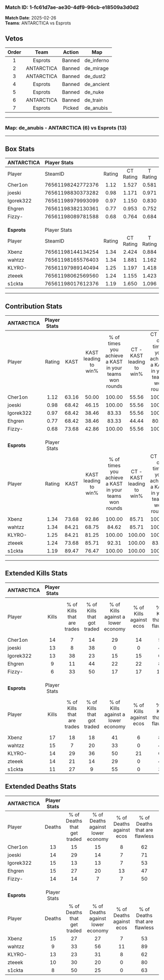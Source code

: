 ### Match ID: 1-fc61d7ae-ae30-4df9-96cb-e18509a3d0d2  
**Match Date**: 2025-02-26  
**Teams**: ANTARCTICA vs Esprots  

## Vetos  

| Order | Team | Action | Map |
| :---: | :--: | :----: | --- |
| 1 | Esprots | Banned | de_inferno |
| 2 | ANTARCTICA | Banned | de_mirage |
| 3 | ANTARCTICA | Banned | de_dust2 |
| 4 | Esprots | Banned | de_ancient |
| 5 | Esprots | Banned | de_nuke |
| 6 | ANTARCTICA | Banned | de_train |
| 7 | Esprots | Picked | de_anubis |

---  

### **Map**: de_anubis - ANTARCTICA (6) vs Esprots (13)  
---  

## Box Stats  

| **ANTARCTICA** | Player Stats      |        |           |          |       |       |       |         |        |      |     |
| :- | :- | :-: | :-: | :-: | :-: | :-: | :-: | :-: | :-: | :-: | :-: |
| Player         | SteamID           | Rating | CT Rating | T Rating | KAST  |  ADR  | Kills | Assists | Deaths | K/D  | HS% |
| Cher1on        | 76561198242772376 |  1.12  |   1.527   |  0.581   | 63.16 | 95.4  |  14   |    4    |   13   | 1.08 | 50  |
| joeski         | 76561198830373282 |  0.98  |   1.171   |  0.971   | 68.42 | 65.5  |  13   |    3    |   14   | 0.93 | 46  |
| Igorek322      | 76561198979993099 |  0.97  |   1.150   |  0.830   | 68.42 | 70.8  |  13   |    3    |   15   | 0.87 | 15  |
| Ehgren         | 76561198382130361 |  0.77  |   0.953   |  0.752   | 68.42 | 61.4  |   9   |    4    |   15   | 0.60 | 33  |
| Fizzy-         | 76561198089781588 |  0.68  |   0.764   |  0.684   | 73.68 | 50.6  |   6   |    7    |   14   | 0.43 | 50  |
|                |                   |        |           |          |       |       |       |         |        |      |     |
|                |                   |        |           |          |       |       |       |         |        |      |     |
|                |                   |        |           |          |       |       |       |         |        |      |     |
| **Esprots**    | Player Stats      |        |           |          |       |       |       |         |        |      |     |
| Player         | SteamID           | Rating | CT Rating | T Rating | KAST  |  ADR  | Kills | Assists | Deaths | K/D  | HS% |
| Xbenz          | 76561198144134254 |  1.34  |   2.424   |  0.884   | 73.68 | 107.9 |  17   |    8    |   15   | 1.13 | 58  |
| wahtzz         | 76561198165576403 |  1.34  |   1.881   |  1.162   | 84.21 | 67.7  |  15   |    3    |   9    | 1.67 | 33  |
| KLYRO-         | 76561197989140494 |  1.25  |   1.197   |  1.418   | 84.21 | 85.7  |  14   |    5    |   13   | 1.08 | 50  |
| zteeek         | 76561198062569560 |  1.24  |   1.155   |  1.423   | 73.68 | 83.5  |  14   |    3    |   10   | 1.40 | 50  |
| s1ckta         | 76561198017612376 |  1.19  |   1.650   |  1.096   | 89.47 | 56.6  |  11   |    3    |   8    | 1.38 | 63  |
---  

## Contribution Stats  

| **ANTARCTICA** | Player Stats |       |                      |                                                        |                           |                                                             |                          |                                                            |
| :- | :-: | :-: | :-: | :-: | :-: | :-: | :-: | :-: |
| Player         |    Rating    | KAST  | KAST leading to win% | % of times you achieve a KAST in your teams won rounds | CT - KAST leading to win% | CT - % of times you achieve a KAST in your teams won rounds | T - KAST leading to win% | T - % of times you achieve a KAST in your teams won rounds |
| Cher1on        |     1.12     | 63.16 |        50.00         |                         100.00                         |           55.56           |                           100.00                            |          33.33           |                           100.00                           |
| joeski         |     0.98     | 68.42 |        46.15         |                         100.00                         |           55.56           |                           100.00                            |          25.00           |                           100.00                           |
| Igorek322      |     0.97     | 68.42 |        38.46         |                         83.33                          |           55.56           |                           100.00                            |           0.00           |                            0.00                            |
| Ehgren         |     0.77     | 68.42 |        38.46         |                         83.33                          |           44.44           |                            80.00                            |          25.00           |                           100.00                           |
| Fizzy-         |     0.68     | 73.68 |        42.86         |                         100.00                         |           55.56           |                           100.00                            |          20.00           |                           100.00                           |
|                |              |       |                      |                                                        |                           |                                                             |                          |                                                            |
|                |              |       |                      |                                                        |                           |                                                             |                          |                                                            |
|                |              |       |                      |                                                        |                           |                                                             |                          |                                                            |
| **Esprots**    | Player Stats |       |                      |                                                        |                           |                                                             |                          |                                                            |
| Player         |    Rating    | KAST  | KAST leading to win% | % of times you achieve a KAST in your teams won rounds | CT - KAST leading to win% | CT - % of times you achieve a KAST in your teams won rounds | T - KAST leading to win% | T - % of times you achieve a KAST in your teams won rounds |
| Xbenz          |     1.34     | 73.68 |        92.86         |                         100.00                         |           85.71           |                           100.00                            |          100.00          |                           100.00                           |
| wahtzz         |     1.34     | 84.21 |        68.75         |                         84.62                          |           85.71           |                           100.00                            |          55.56           |                           71.43                            |
| KLYRO-         |     1.25     | 84.21 |        81.25         |                         100.00                         |          100.00           |                           100.00                            |          70.00           |                           100.00                           |
| zteeek         |     1.24     | 73.68 |        85.71         |                         92.31                          |          100.00           |                            83.33                            |          77.78           |                           100.00                           |
| s1ckta         |     1.19     | 89.47 |        76.47         |                         100.00                         |          100.00           |                           100.00                            |          63.64           |                           100.00                           |
---  

## Extended Kills Stats  

| **ANTARCTICA** | Player Stats |                            |                            |                                    |                         |                              |                                 |                                       |                    |           |
| :- | :-: | :-: | :-: | :-: | :-: | :-: | :-: | :-: | :-: | :-: |
| Player         |    Kills     | % of Kills that are trades | % of Kills that got traded | % of Kills against a lower economy | % of Kills against ecos | % of Kills that are flawless | % of Kills that are close duels | % of Kills that are assisted by flash | Pistol Round Kills | AWP Kills |
| Cher1on        |      14      |             7              |             14             |                 29                 |           14            |              57              |                0                |                  14                   |         2          |     0     |
| joeski         |      13      |             8              |             38             |                 0                  |            0            |              46              |                0                |                   0                   |         2          |     0     |
| Igorek322      |      13      |             38             |             23             |                 15                 |           15            |              69              |                0                |                   0                   |         1          |     8     |
| Ehgren         |      9       |             11             |             44             |                 22                 |           22            |              89              |                0                |                  11                   |         1          |     0     |
| Fizzy-         |      6       |             33             |             50             |                 17                 |           17            |             100              |                0                |                   0                   |         0          |     0     |
|                |              |                            |                            |                                    |                         |                              |                                 |                                       |                    |           |
|                |              |                            |                            |                                    |                         |                              |                                 |                                       |                    |           |
|                |              |                            |                            |                                    |                         |                              |                                 |                                       |                    |           |
| **Esprots**    | Player Stats |                            |                            |                                    |                         |                              |                                 |                                       |                    |           |
| Player         |    Kills     | % of Kills that are trades | % of Kills that got traded | % of Kills against a lower economy | % of Kills against ecos | % of Kills that are flawless | % of Kills that are close duels | % of Kills that are assisted by flash | Pistol Round Kills | AWP Kills |
| Xbenz          |      17      |             18             |             18             |                 41                 |            6            |              82              |                0                |                   0                   |         3          |     0     |
| wahtzz         |      15      |             7              |             20             |                 33                 |            0            |              47              |                0                |                   0                   |         1          |     5     |
| KLYRO-         |      14      |             29             |             36             |                 50                 |           21            |              64              |                7                |                  21                   |         0          |     0     |
| zteeek         |      14      |             21             |             14             |                 29                 |            0            |              43              |                0                |                   0                   |         3          |     0     |
| s1ckta         |      11      |             27             |             9              |                 55                 |            0            |              36              |               18                |                   0                   |         0          |     0     |
## Extended Deaths Stats  

| **ANTARCTICA** | Player Stats |                             |                                   |                          |                               |                            |                           |               |
| :- | :-: | :-: | :-: | :-: | :-: | :-: | :-: | :-: |
| Player         |    Deaths    | % of Deaths that get traded | % of Deaths against lower economy | % of Deaths against ecos | % of Deaths that are flawless | % of Deaths that are close | % of Deaths while blinded | Deaths to AWP |
| Cher1on        |      13      |             15              |                15                 |            8             |              62               |             8              |             8             |       1       |
| joeski         |      14      |             29              |                14                 |            7             |              71               |             0              |             7             |       1       |
| Igorek322      |      15      |             13              |                13                 |            7             |              53               |             0              |             0             |       1       |
| Ehgren         |      15      |             27              |                20                 |            13            |              47               |             7              |             0             |       0       |
| Fizzy-         |      14      |             14              |                 7                 |            7             |              50               |             7              |             7             |       2       |
|                |              |                             |                                   |                          |                               |                            |                           |               |
|                |              |                             |                                   |                          |                               |                            |                           |               |
|                |              |                             |                                   |                          |                               |                            |                           |               |
| **Esprots**    | Player Stats |                             |                                   |                          |                               |                            |                           |               |
| Player         |    Deaths    | % of Deaths that get traded | % of Deaths against lower economy | % of Deaths against ecos | % of Deaths that are flawless | % of Deaths that are close | % of Deaths while blinded | Deaths to AWP |
| Xbenz          |      15      |             27              |                27                 |            7             |              53               |             0              |             7             |       3       |
| wahtzz         |      9       |             33              |                56                 |            11            |              89               |             0              |            11             |       0       |
| KLYRO-         |      13      |             23              |                31                 |            8             |              62               |             0              |             0             |       1       |
| zteeek         |      10      |             30              |                20                 |            0             |              80               |             0              |            10             |       2       |
| s1ckta         |      8       |             50              |                25                 |            0             |              63               |             0              |             0             |       2       |

